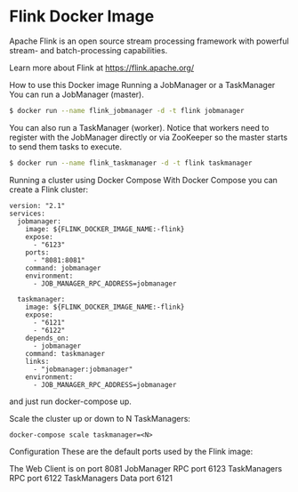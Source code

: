 # Flink Docker Image

Apache Flink is an open source stream processing framework with powerful stream- and batch-processing capabilities.

Learn more about Flink at https://flink.apache.org/

How to use this Docker image
Running a JobManager or a TaskManager
You can run a JobManager (master).

```bash
$ docker run --name flink_jobmanager -d -t flink jobmanager
```

You can also run a TaskManager (worker). Notice that workers need to register with the JobManager directly or via ZooKeeper so the master starts to send them tasks to execute.

```bash
$ docker run --name flink_taskmanager -d -t flink taskmanager
```

Running a cluster using Docker Compose
With Docker Compose you can create a Flink cluster:

```
version: "2.1"
services:
  jobmanager:
    image: ${FLINK_DOCKER_IMAGE_NAME:-flink}
    expose:
      - "6123"
    ports:
      - "8081:8081"
    command: jobmanager
    environment:
      - JOB_MANAGER_RPC_ADDRESS=jobmanager

  taskmanager:
    image: ${FLINK_DOCKER_IMAGE_NAME:-flink}
    expose:
      - "6121"
      - "6122"
    depends_on:
      - jobmanager
    command: taskmanager
    links:
      - "jobmanager:jobmanager"
    environment:
      - JOB_MANAGER_RPC_ADDRESS=jobmanager
```      

and just run docker-compose up.

Scale the cluster up or down to N TaskManagers:

```
docker-compose scale taskmanager=<N>
```

Configuration
These are the default ports used by the Flink image:

The Web Client is on port 8081
JobManager RPC port 6123
TaskManagers RPC port 6122
TaskManagers Data port 6121
